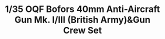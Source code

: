 ---
layout: product
title: "1/35 OQF Bofors 40mm Anti-Aircraft Gun Mk. I/III (British Army)&Gun Crew Set"
price: "TBA" 
desc: "Maketa"
img_path: "/assets/img/BRNC35111SP.webp"
brand: "Bronco"
available: false
special_offer: false
new: false
soon: false
cat: "010000"
subcat: "015800"
subsubcat: "0N/A"
sifra: "BRNC35111SP"
popular: false
spec: false
---